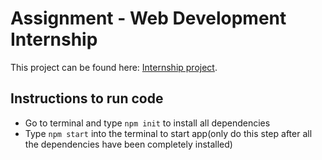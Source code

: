 # Assignment - Web Development Internship

This project can be found here: [Internship project](https://internship-project.netlify.app).

## Instructions to run code
- Go to terminal and type `npm init` to install all dependencies
- Type `npm start` into the terminal to start app(only do this step after all the dependencies have been completely installed)